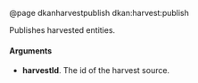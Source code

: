 @page dkanharvestpublish dkan:harvest:publish

Publishes harvested entities.

#### Arguments

- **harvestId**. The id of the harvest source.
